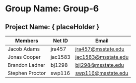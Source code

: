 # Group Name: Group-6
## Project Name: { placeHolder }

| Members         | Net ID  | Email               |
| --------------- | ------- | ------------------- |
| Jacob Adams     | jra457  | jra457@msstate.edu  |
| Jonas Cooper    | jac1583 | jac1583@msstate.edu |
| Brandon Ladner  | bj1298  | bjl298@msstate.edu  |
| Stephen Proctor | swp116  | swp116@msstate.edu  |
